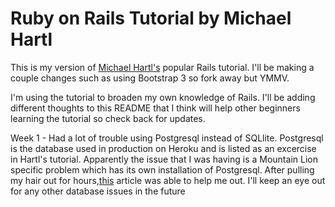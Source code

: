 # Ruby on Rails Tutorial by Michael Hartl

This is my version of [Michael Hartl's](http://michaelhartl.com) popular Rails tutorial. I'll be making a couple changes such as using Bootstrap 3 so fork away but YMMV.

I'm using the tutorial to broaden my own knowledge of Rails. I'll be adding different thoughts to this README that I think will help other beginners learning the tutorial so check back for updates.

Week 1 - Had a lot of trouble using Postgresql instead of SQLlite. Postgresql is the database used in production on Heroku and is listed as an excercise in Hartl's tutorial. Apparently the issue that I was having is a Mountain Lion specific problem which has its own installation of Postgresql. After pulling my hair out for hours,[this](http://postgres-error.blogspot.com/2013/05/could-not-connect-to-server-no-such.html) article was able to help me out. I'll keep an eye out for any other database issues in the future
